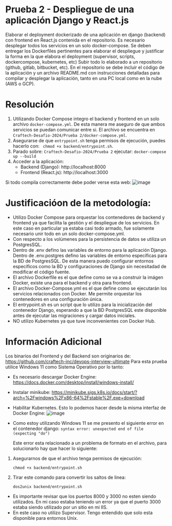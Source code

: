 # Prueba 2 - Despliegue de una aplicación Django y React.js
Elaborar el deployment dockerizado de una aplicación en django (backend) con frontend
en React.js contenida en el repositorio. Es necesario desplegar todos los servicios en un solo docker-compose.
Se deben entregar los Dockerfiles pertinentes para elaborar el despliegue y justificar la forma en la que elabora el deployment (supervisor, scripts, dockercompose, kubernetes, etc)
Subir todo lo elaborado a un repositorio (github, gitlab, bitbucket, etc). En el repositorio se debe incluir el código de la aplicación y un archivo README.md
con instrucciones detalladas para compilar y desplegar la aplicación, tanto en una PC local como en la nube (AWS o GCP).

# Resolución
1) Utilizando Docker Compose integro el backend y frontend en un solo archivo ``` docker-compose.yml ```. De esta manera me aseguro de que ambos
   servicios se puedan comunicar entre si. El archivo se encuentra en ``` Craftech-Desafio-2024/Prueba 2/docker-compose.yml ```.
2) Asegurarse de que ```entrypoint.sh``` tenga permisos de ejecución, puedes hacerlo con: ```  chmod +x backend/entrypoint.sh ```.
3) Parado sobre: ``` Craftech-Desafio-2024/Prueba 2 ``` ejecutar: ``` docker-compose up --build ```
4) Acceder a la aplicación:
   * Backend (Django): http://localhost:8000
   * Frontend (React.js): http://localhost:3000
     
Si todo compila correctamente debe poder verse esta web:
![image](https://github.com/frangcalzada/Craftech-Desafio-2024/assets/40276177/c024bad0-c990-4ba2-95a9-21e9a18ee069)

# Justificacióon de la metodología:
* Utilizo Docker Compose para orquestar los contenedores de backend y frontend ya que facilita la gestión y el despliegue de los servicios. En este
caso en particular ya estaba casi todo armado, fue solamente necesario unir todo en un solo docker-compose.yml.
* Con respecto a los volúmenes para la persistencia de datos se utiliza un PostgresSQL.
* Dentro de .env defino las variables de entorno para la aplicación Django. Dentro de .env.postgres defino las variables de entorno específicas para la BD de PostgresSQL. De esta manera
puedo configurar entornos específicos como la BD y configuraciones de Django sin necesitadad de modificar el código fuente.
* El archivo Dockerfile es el que define como se va a construir la imágen Docker, existe una para el backend y otra para frontend.
* El archivo Docker-Compose.yml es el que define como se ejecutarán los servicios relacionados con Docker. Me permite orquestar los contenedores en una configuración única.
* El entrypoint.sh es un script que lo utilizo para la inicialización del contenedor Django, esperando a que la BD PostgresSQL este disponible antes de ejecutar las migraciones y
cargar datos iniciales.
* NO utilizo Kubernetes ya que tuve inconvenientes con Docker Hub.


# Información Adicional
Los binarios del Frontend y del Backend son originarios de: https://github.com/craftech-inc/devops-interview-ultimate
Para esta prueba utilice Windows 11 como Sistema Operativo por lo tanto:
* Es necesario descargar Docker Engine: https://docs.docker.com/desktop/install/windows-install/
* Instalar minikube: https://minikube.sigs.k8s.io/docs/start/?arch=%2Fwindows%2Fx86-64%2Fstable%2F.exe+download
* Habilitar Kubernetes. Esto lo podemos hacer desde la misma interfaz de Docker Engine:
  ![image](https://github.com/frangcalzada/Craftech-Desafio-2024/assets/40276177/28cb040c-2f84-415b-82c6-034ec3972fcf)
  
* Como estoy utilizando Windows 11 se me presento el siguiente error en el contenedor django: 
            `` syntax error: unexpected end of file (expecting "do") ``
  
  Este error esta relacionado a un problema de formato en el archivo, para solucionarlo hay que hacer lo siguiente:
  

1) Asegurarnos de que el archivo tenga permisos de ejecución:
   
   `` chmod +x backend/entrypoint.sh ``

3) Tirar este comando para convertir los saltos de linea:
   
   `` dos2unix backend/entrypoint.sh ``
  
* Es importante revisar que los puertos 8000 y 3000 no esten siendo utilizados. En mi caso estaba teniendo un error ya que el puerto 3000 estaba siendo utilizado por un sitio en mi IIS.
* En este caso no utilizo Supervisor. Tengo entendido que solo esta disponible para entornos Unix.
